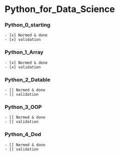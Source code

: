 # Python_for_Data_Science
### Python_0_starting
    - [x] Normed & done
    - [x] validation
### Python_1_Array
    - [x] Normed & done
    - [x] validation
### Python_2_Datable
    - [] Normed & done
    - [] validation
### Python_3_OOP
    - [] Normed & done
    - [] validation
### Python_4_Dod
    - [] Normed & done
    - [] validation